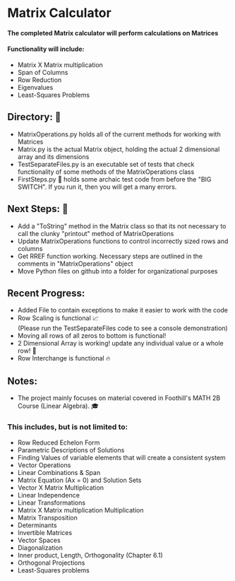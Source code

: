 # Matrix Calculator
#### The completed Matrix calculator will perform calculations on Matrices
#### Functionality will include:
  - Matrix X Matrix multiplication
  - Span of Columns
  - Row Reduction
  - Eigenvalues
  - Least-Squares Problems

## Directory: :blue_book:
- MatrixOperations.py holds all of the current methods for working with Matrices
- Matrix.py is the actual Matrix object, holding the actual 2 dimensional array and its dimensions
- TestSeparateFiles.py is an executable set of tests that check functionality of some methods of the MatrixOperations class
- FirstSteps.py :no_entry_sign: holds some archaic test code from before the "BIG SWITCH". If you run it, then you will get a many errors.

## Next Steps: :boot:
- Add a "ToString" method in the Matrix class so that its not necessary to call the clunky "printout" method of MatrixOperations
- Update MatrixOperations functions to control incorrectly sized rows and columns
- Get RREF function working. Necessary steps are outlined in the comments in "MatrixOperations" object
- Move Python files on github into a folder for organizational purposes

## Recent Progress:
- Added File to contain exceptions to make it easier to work with the code
- Row Scaling is functional :chart_with_upwards_trend:  
  (Please run the TestSeparateFiles code to see a console demonstration)
- Moving all rows of all zeros to bottom is functional! 
- 2 Dimensional Array is working! update any individual value or a whole row! :speech_balloon:
- Row Interchange is functional :fire:


## Notes:
- The project mainly focuses on material covered in Foothill's MATH 2B Course (Linear Algebra). :mortar_board:
### This includes, but is not limited to:
 - Row Reduced Echelon Form
  - Parametric Descriptions of Solutions
  - Finding Values of variable elements that will create a consistent system
  - Vector Operations
  - Linear Combinations & Span
  - Matrix Equation (Ax = 0) and Solution Sets
  - Vector X Matrix Multiplication
  - Linear Independence
  - Linear Transformations
  - Matrix X Matrix multiplication Multiplication
  - Matrix Transposition
  - Determinants
  - Invertible Matrices
  - Vector Spaces
  - Diagonalization
  - Inner product, Length, Orthogonality (Chapter 6.1)
  - Orthogonal Projections
  - Least-Squares problems
